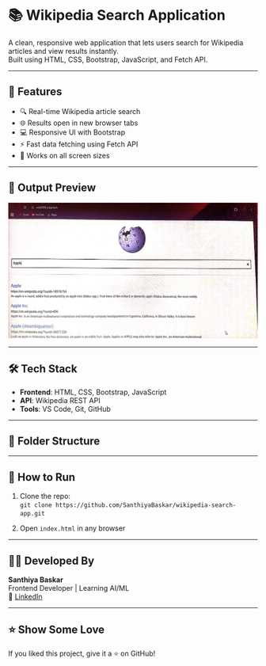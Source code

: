 # 📚 Wikipedia Search Application

A clean, responsive web application that lets users search for Wikipedia articles and view results instantly.  
Built using HTML, CSS, Bootstrap, JavaScript, and Fetch API.

---

## 🌟 Features

- 🔍 Real-time Wikipedia article search
- 🌐 Results open in new browser tabs
- 💻 Responsive UI with Bootstrap
- ⚡ Fast data fetching using Fetch API
- 📱 Works on all screen sizes

---

## 🧾 Output Preview

![Wikipedia Search Output](https://github.com/SanthiyaBaskar/wikipedia-search-app/blob/main/Santhiya%20image.jpg)


---

## 🛠️ Tech Stack

- **Frontend**: HTML, CSS, Bootstrap, JavaScript  
- **API**: Wikipedia REST API  
- **Tools**: VS Code, Git, GitHub

---

## 📁 Folder Structure

---

## 🚀 How to Run

1. Clone the repo:  
   `git clone https://github.com/SanthiyaBaskar/wikipedia-search-app.git`

2. Open `index.html` in any browser

---

## 👩‍💻 Developed By

**Santhiya Baskar**  
Frontend Developer | Learning AI/ML    
🔗 [LinkedIn](www.linkedin.com/in/santhiya-baskar-675a85258)

---

## ⭐ Show Some Love

If you liked this project, give it a ⭐ on GitHub!


